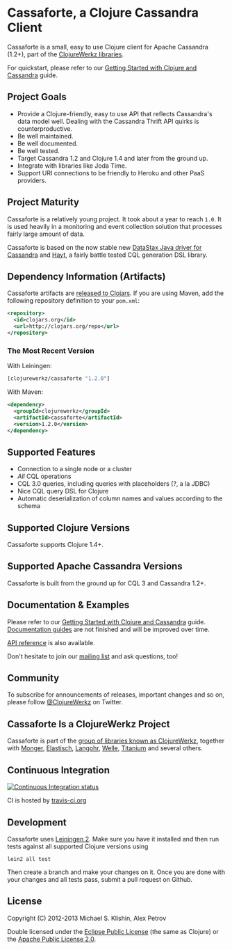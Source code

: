 # Cassaforte, a Clojure Cassandra Client

Cassaforte is a small, easy to use Clojure client for Apache Cassandra
(1.2+), part of the [ClojureWerkz libraries](http://clojurewerkz.org).

For quickstart, please refer to our [Getting Started with Clojure and Cassandra](http://clojurecassandra.info/articles/getting_started.html)
guide.

## Project Goals

 * Provide a Clojure-friendly, easy to use API that reflects Cassandra's data model well. Dealing with the Cassandra Thrift API quirks is counterproductive.
 * Be well maintained.
 * Be well documented.
 * Be well tested.
 * Target Cassandra 1.2 and Clojure 1.4 and later from the ground up.
 * Integrate with libraries like Joda Time.
 * Support URI connections to be friendly to Heroku and other PaaS providers.



## Project Maturity

Cassaforte is a relatively young project. It took about a year to reach `1.0`. It is used heavily in a
monitoring and event collection solution that processes fairly large
amount of data.

Cassaforte is based on the now stable new [DataStax Java driver for
Cassandra](https://github.com/datastax/java-driver) and
[Hayt](https://github.com/mpenet/hayt), a fairly battle tested CQL
generation DSL library.



## Dependency Information (Artifacts)

Cassaforte artifacts are [released to Clojars](https://clojars.org/clojurewerkz/cassaforte). If you are using Maven, add the following repository
definition to your `pom.xml`:

``` xml
<repository>
  <id>clojars.org</id>
  <url>http://clojars.org/repo</url>
</repository>
```

### The Most Recent Version

With Leiningen:

``` clojure
[clojurewerkz/cassaforte "1.2.0"]
```

With Maven:

``` xml
<dependency>
  <groupId>clojurewerkz</groupId>
  <artifactId>cassaforte</artifactId>
  <version>1.2.0</version>
</dependency>
```


## Supported Features

 * Connection to a single node or a cluster
 * _All_ CQL operations
 * CQL 3.0 queries, including queries with placeholders (?, a la JDBC)
 * Nice CQL query DSL for Clojure
 * Automatic deserialization of column names and values according to the schema



## Supported Clojure Versions

Cassaforte supports Clojure 1.4+.



## Supported Apache Cassandra Versions

Cassaforte is built from the ground up for CQL 3 and Cassandra 1.2+.



## Documentation & Examples

Please refer to our [Getting Started with Clojure and
Cassandra](http://clojurecassandra.info/articles/getting_started.html)
guide.  [Documentation guides](http://clojurecassandra.info) are not
finished and will be improved over time.

[API reference](http://reference.clojurecassandra.info/) is also available.


Don't hesitate to join our [mailing
list](https://groups.google.com/forum/?fromgroups#!forum/clojure-cassandra)
and ask questions, too!



## Community

To subscribe for announcements of releases, important changes and so on, please follow
[@ClojureWerkz](https://twitter.com/#!/clojurewerkz) on Twitter.


## Cassaforte Is a ClojureWerkz Project

Cassaforte is part of the [group of libraries known as ClojureWerkz](http://clojurewerkz.org), together with
[Monger](http://clojuremongodb.info), [Elastisch](http://clojureelasticsearch.info), [Langohr](http://clojurerabbitmq.info),
[Welle](http://clojureriak.info), [Titanium](http://titanium.clojurewerkz.org) and several others.



## Continuous Integration

[![Continuous Integration status](https://secure.travis-ci.org/clojurewerkz/cassaforte.png)](http://travis-ci.org/clojurewerkz/cassaforte)

CI is hosted by [travis-ci.org](http://travis-ci.org)


## Development

Cassaforte uses [Leiningen 2](https://github.com/technomancy/leiningen/blob/master/doc/TUTORIAL.md). Make
sure you have it installed and then run tests against all supported Clojure versions using

```
lein2 all test
```

Then create a branch and make your changes on it. Once you are done with your changes and all
tests pass, submit a pull request on Github.



## License

Copyright (C) 2012-2013 Michael S. Klishin, Alex Petrov

Double licensed under the [Eclipse Public License](http://www.eclipse.org/legal/epl-v10.html) (the same as Clojure) or
the [Apache Public License 2.0](http://www.apache.org/licenses/LICENSE-2.0.html).
